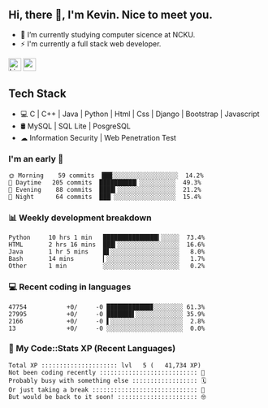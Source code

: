 ## Hi, there 👋, I'm Kevin. Nice to meet you.

- 🌱 I’m currently studying computer sicence at NCKU.
- ⚡ I'm currently a full stack web developer.

<a href="https://www.linkedin.com/in/kevin12686/"><img alt="LinkedIn" src="https://img.shields.io/badge/linkedin%20-%230077B5.svg?&style=for-the-badge&logo=linkedin&logoColor=white" height=25></a>
<a href="https://www.instagram.com/kevin12686/"><img src="https://img.shields.io/badge/instagram-3f729b?&style=for-the-badge&logo=instagram&logoColor=white" height=25></a>

## Tech Stack

* 💻 C | C++ | Java | Python | Html | Css | Django | Bootstrap | Javascript
* 🛢️ MySQL | SQL Lite | PosgreSQL
* ☁ Information Security | Web Penetration Test

### I'm an early 🐤

<!-- early_bird start -->

```text
🌞 Morning    59 commits  ██▉░░░░░░░░░░░░░░░░░░  14.2%
🌆 Daytime   205 commits  ██████████▎░░░░░░░░░░  49.3%
🌃 Evening    88 commits  ████▍░░░░░░░░░░░░░░░░  21.2%
🌙 Night      64 commits  ███▏░░░░░░░░░░░░░░░░░  15.4%
```

<!-- early_bird end -->

### 📊 Weekly development breakdown

<!-- code_time start -->

```text
Python     10 hrs 1 min   ███████████████▍░░░░░  73.4%
HTML       2 hrs 16 mins  ███▍░░░░░░░░░░░░░░░░░  16.6%
Java       1 hr 5 mins    █▋░░░░░░░░░░░░░░░░░░░   8.0%
Bash       14 mins        ▎░░░░░░░░░░░░░░░░░░░░   1.7%
Other      1 min          ░░░░░░░░░░░░░░░░░░░░░   0.2%
```

<!-- code_time end -->

### 💻 Recent coding in languages

<!-- code_diff start -->

```text
47754           +0/     -0 ████████████▊░░░░░░░░ 61.3%
27995           +0/     -0 ███████▌░░░░░░░░░░░░░ 35.9%
2166            +0/     -0 ▌░░░░░░░░░░░░░░░░░░░░  2.8%
13              +0/     -0 ░░░░░░░░░░░░░░░░░░░░░  0.0%
```

<!-- code_diff end -->

### 🧰 My Code::Stats XP (Recent Languages)

<!-- codestats start -->

```text
Total XP ::::::::::::::::::::: lvl   5 (   41,734 XP) 
Not been coding recently ::::::::::::::::::::::::::: 🙈
Probably busy with something else :::::::::::::::::: 🗓
Or just taking a break ::::::::::::::::::::::::::::: 🌴
But would be back to it soon! :::::::::::::::::::::: 🤓
```

<!-- codestats end -->
